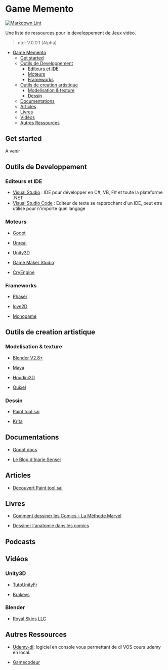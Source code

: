# Game Memento

[![Markdown Lint](https://github.com/Horizon-Scale/memento/workflows/Markdown%20Lint/badge.svg)](https://github.com/Horizon-Scale/memento/actions)

Une liste de ressources pour le developpement de Jeux vidéo.
> ntd: V.0.0.1 (Alpha)

- [Game Memento](#Game-Memento)
  - [Get started](#Get-started)
  - [Outils de Developpement](#outils-de-Developpement)
    - [Editeurs et IDE](#editeurs-et-ide)
    - [Moteurs](#Moteurs)
    - [Frameworks](#Frameworks)
  - [Outils de creation artistique](#outils-de-creation-artistique)
    - [Modelisation & texture](#Modelisation-&-texturage)
    - [Dessin](#Dessin)
  - [Documentations](#Documentations)
  - [Articles](#articles)
  - [Livres](#livres)
  - [Vidéos](#vid%c3%a9os)
  - [Autres Ressources](#autres-ressources)

## Get started

A venir

## Outils de Developpement

### Editeurs et IDE

- [Visual Studio](https://visualstudio.microsoft.com/fr/vs/) : IDE pour
développer en C#, VB, F# et toute la plateforme .NET
- [Visual Studio Code](https://code.visualstudio.com) : Editeur de texte se
rapprochant d'un IDE, peut etre utilisé pour n'importe quel langage

### Moteurs

- [Godot](https://godotengine.org/)

- [Unreal](https://www.unrealengine.com/en-US/)

- [Unity3D](https://unity.com/fr)

- [Game Maker Studio](https://www.yoyogames.com/gamemaker)

- [CryEngine](https://www.cryengine.com/)

### Frameworks

- [Phaser](https://phaser.io/)

- [love2D](https://love2d.org/)

- [Monogame](https://www.monogame.net/)

## Outils de creation artistique

### Modelisation & texture

- [Blender V2.8+](https://www.blender.org/)

- [Maya](https://www.autodesk.fr/products/maya/overview)

- [Houdini3D](https://www.sidefx.com/)

- [Quixel](https://quixel.com/)

### Dessin

- [Paint tool sai](https://www.systemax.jp/en/sai/)

- [Krita](https://krita.org/fr/)

## Documentations

- [Godot docs](https://docs.godotengine.org/en/stable/)

- [Le Blog d'Inarie Sensei](https://inarisensei.blogspot.com/)

## Articles

- [Decouvert Paint tool sai](https://www.forum-dessine.fr/tutoriels/decouvrir-paint-tool-sai)

## Livres

- [Comment dessiner les Comics - La Méthode Marvel](https://www.amazon.fr/Comment-dessiner-Comics-M%C3%A9thode-Marvel/dp/2355744491)

- [Dessiner l'anatomie dans les comics](https://www.amazon.fr/Dessiner-lanatomie-comics-Nouvelle-%C3%A9dition/dp/235000841X)

## Podcasts

## Vidéos

### Unity3D

- [TutoUnityFr](https://www.youtube.com/channel/UCJRwb5W4ZzG43J5_dViL6Fw)

- [Brakeys](https://www.youtube.com/channel/UCYbK_tjZ2OrIZFBvU6CCMiA)

### Blender

- [Royal Skies LLC](https://www.youtube.com/channel/UC2U5mRfclG1Rrr1ztNkpGKA)

## Autres Ressources

- [Udemy-dl](https://github.com/r0oth3x49/udemy-dl): logiciel en console vous permettant de dl VOS cours udemy en local.

- [Gamecodeur](https://www.gamecodeur.fr/)
